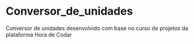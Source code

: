 # Conversor_de_unidades
 Conversor de unidades desenvolvido com base no curso de projetos da plataforma Hora de Codar
